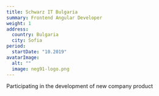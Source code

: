 ```yaml
---
title: Schwarz IT Bulgaria
summary: Frontend Angular Developer
weight: 1
address:
  country: Bulgaria
  city: Sofia
period:
  startDate: "10.2019"
avatarImage:
  alt: ""
  image: neg91-logo.png
---
```

Participating in the development of new company product
